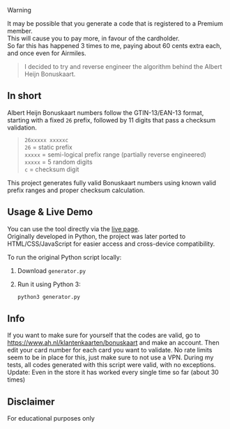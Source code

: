 > [!Warning]
> It may be possible that you generate a code that is registered to a Premium member.  
> This will cause you to pay more, in favour of the cardholder.  
> So far this has happened 3 times to me, paying about 60 cents extra each, and once even for Airmiles.  

> I decided to try and reverse engineer the algorithm behind the Albert Heijn Bonuskaart.

## In short

Albert Heijn Bonuskaart numbers follow the GTIN-13/EAN-13 format, starting with a fixed `26` prefix, followed by 11 digits that pass a checksum validation.

> `26xxxxx xxxxxc`  
> `26` = static prefix  
> `xxxxx` = semi-logical prefix range (partially reverse engineered)  
> `xxxxx` = 5 random digits  
> `c` = checksum digit  

This project generates fully valid Bonuskaart numbers using known valid prefix ranges and proper checksum calculation.

## Usage & Live Demo

You can use the tool directly via the [live page](https://skaffa.github.io/albert-heijn-bonuskaart-generator).  
Originally developed in Python, the project was later ported to HTML/CSS/JavaScript for easier access and cross-device compatibility.  
  
To run the original Python script locally:  
  
1. Download `generator.py`  
2. Run it using Python 3:  
  
   ```bash
   python3 generator.py
   ```

## Info
If you want to make sure for yourself that the codes are valid, go to https://www.ah.nl/klantenkaarten/bonuskaart and make an account. Then edit your card number for each card you want to validate. No rate limits  seem to be in place for this, just make sure to not use a VPN. During my tests, all codes generated with this script were valid, with no exceptions.  
Update: Even in the store it has worked every single time so far (about 30 times)

## Disclaimer
For educational purposes only

